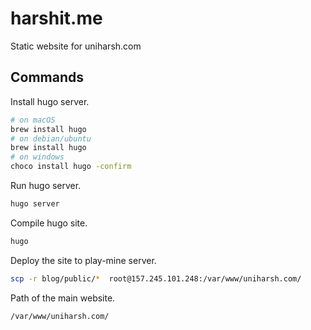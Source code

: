 # harshit.me

Static website for uniharsh.com

## Commands

Install hugo server.

```bash
# on macOS
brew install hugo
# on debian/ubuntu
brew install hugo
# on windows
choco install hugo -confirm
```

Run hugo server.

```bash
hugo server
```

Compile hugo site.

```bash
hugo
```

Deploy the site to play-mine server.

```bash
scp -r blog/public/*  root@157.245.101.248:/var/www/uniharsh.com/
```

Path of the main website.

```bash
/var/www/uniharsh.com/
```
